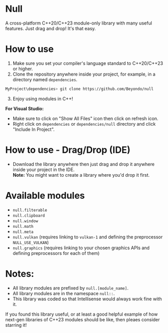 # Null
A cross-platform C++20/C++23 module-only library with many useful features. Just drag and drop! It's that easy.

# How to use
1. Make sure you set your compiler's language standard to C++20/C++23 or higher.
2. Clone the repository anywhere inside your project, for example, in a directory named `dependencies`.
```bash
MyProject\dependencies> git clone https://github.com/Beyondo/null
```
3. Enjoy using modules in C++!

**For Visual Studio:**
- Make sure to click on "Show All Files" icon then click on refresh icon.
- Right click on `dependencies` or `dependencies/null` directory and click "Include In Project".

# How to use - Drag/Drop (IDE)
- Download the library anywhere then just drag and drop it anywhere inside your project in the IDE.<br>
**Note:** You might want to create a library where you'd drop it first.

# Available modules
- `null.filterable`
- `null.clipboard`
- `null.window`
- `null.math`
- `null.meta`
- `null.vulkan` (requires linking to `vulkan-1` and defining the preprocessor `NULL_USE_VULKAN`)
- `null.graphics` (requires linking to your chosen graphics APIs and defining preprocessors for each of them)

# Notes:
- All library modules are prefixed by `null.[module_name]`.
- All library modules are in the namespace `null::`.
- This library was coded so that Intellisense would always work fine with it.

If you found this library useful, or at least a good helpful example of how next-gen libraries of C++23 modules should be like, then pleaes consider starring it!
